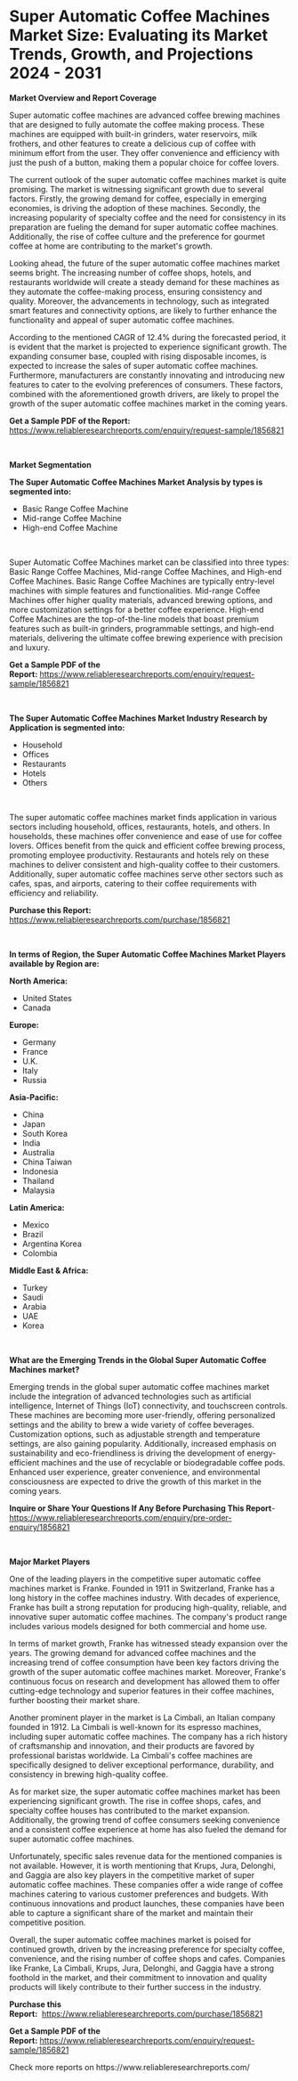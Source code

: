 <p><h1>Super Automatic Coffee Machines Market Size: Evaluating its Market Trends, Growth, and Projections 2024 - 2031</h1></p><p><strong>Market Overview and Report Coverage</strong></p>
<p><p>Super automatic coffee machines are advanced coffee brewing machines that are designed to fully automate the coffee making process. These machines are equipped with built-in grinders, water reservoirs, milk frothers, and other features to create a delicious cup of coffee with minimum effort from the user. They offer convenience and efficiency with just the push of a button, making them a popular choice for coffee lovers.</p><p>The current outlook of the super automatic coffee machines market is quite promising. The market is witnessing significant growth due to several factors. Firstly, the growing demand for coffee, especially in emerging economies, is driving the adoption of these machines. Secondly, the increasing popularity of specialty coffee and the need for consistency in its preparation are fueling the demand for super automatic coffee machines. Additionally, the rise of coffee culture and the preference for gourmet coffee at home are contributing to the market's growth.</p><p>Looking ahead, the future of the super automatic coffee machines market seems bright. The increasing number of coffee shops, hotels, and restaurants worldwide will create a steady demand for these machines as they automate the coffee-making process, ensuring consistency and quality. Moreover, the advancements in technology, such as integrated smart features and connectivity options, are likely to further enhance the functionality and appeal of super automatic coffee machines.</p><p>According to the mentioned CAGR of 12.4% during the forecasted period, it is evident that the market is projected to experience significant growth. The expanding consumer base, coupled with rising disposable incomes, is expected to increase the sales of super automatic coffee machines. Furthermore, manufacturers are constantly innovating and introducing new features to cater to the evolving preferences of consumers. These factors, combined with the aforementioned growth drivers, are likely to propel the growth of the super automatic coffee machines market in the coming years.</p></p>
<p><strong>Get a Sample PDF of the Report:</strong> <a href="https://www.reliableresearchreports.com/enquiry/request-sample/1856821">https://www.reliableresearchreports.com/enquiry/request-sample/1856821</a></p>
<p>&nbsp;</p>
<p><strong>Market Segmentation</strong></p>
<p><strong>The Super Automatic Coffee Machines Market Analysis by types is segmented into:</strong></p>
<p><ul><li>Basic Range Coffee Machine</li><li>Mid-range Coffee Machine</li><li>High-end Coffee Machine</li></ul></p>
<p>&nbsp;</p>
<p><p>Super Automatic Coffee Machines market can be classified into three types: Basic Range Coffee Machines, Mid-range Coffee Machines, and High-end Coffee Machines. Basic Range Coffee Machines are typically entry-level machines with simple features and functionalities. Mid-range Coffee Machines offer higher quality materials, advanced brewing options, and more customization settings for a better coffee experience. High-end Coffee Machines are the top-of-the-line models that boast premium features such as built-in grinders, programmable settings, and high-end materials, delivering the ultimate coffee brewing experience with precision and luxury.</p></p>
<p><strong>Get a Sample PDF of the Report:</strong>&nbsp;<a href="https://www.reliableresearchreports.com/enquiry/request-sample/1856821">https://www.reliableresearchreports.com/enquiry/request-sample/1856821</a></p>
<p>&nbsp;</p>
<p><strong>The Super Automatic Coffee Machines Market Industry Research by Application is segmented into:</strong></p>
<p><ul><li>Household</li><li>Offices</li><li>Restaurants</li><li>Hotels</li><li>Others</li></ul></p>
<p>&nbsp;</p>
<p><p>The super automatic coffee machines market finds application in various sectors including household, offices, restaurants, hotels, and others. In households, these machines offer convenience and ease of use for coffee lovers. Offices benefit from the quick and efficient coffee brewing process, promoting employee productivity. Restaurants and hotels rely on these machines to deliver consistent and high-quality coffee to their customers. Additionally, super automatic coffee machines serve other sectors such as cafes, spas, and airports, catering to their coffee requirements with efficiency and reliability.</p></p>
<p><strong>Purchase this Report:</strong>&nbsp; <a href="https://www.reliableresearchreports.com/purchase/1856821">https://www.reliableresearchreports.com/purchase/1856821</a></p>
<p>&nbsp;</p>
<p><strong>In terms of Region, the Super Automatic Coffee Machines Market Players available by Region are:</strong></p>
<p>
    <p> <strong> North America: </strong>
        <ul>
            <li>United States</li>
            <li>Canada</li>
        </ul>
        </p> 
    <p> <strong> Europe: </strong>
        <ul>
            <li>Germany</li>
            <li>France</li>
            <li>U.K.</li>
            <li>Italy</li>
            <li>Russia</li>
        </ul>
        </p> 
    <p> <strong> Asia-Pacific: </strong>
        <ul>
            <li>China</li>
            <li>Japan</li>
            <li>South Korea</li>
            <li>India</li>
            <li>Australia</li>
            <li>China Taiwan</li>
            <li>Indonesia</li>
            <li>Thailand</li>
            <li>Malaysia</li>
        </ul>
        </p> 
    <p> <strong> Latin America: </strong>
        <ul>
            <li>Mexico</li>
            <li>Brazil</li>
            <li>Argentina Korea</li>
            <li>Colombia</li>
        </ul>
        </p> 
    <p> <strong> Middle East & Africa: </strong>
        <ul>
            <li>Turkey</li>
            <li>Saudi</li>
            <li>Arabia</li>
            <li>UAE</li>
            <li>Korea</li>
        </ul>
    </p>
    </p>
<p>&nbsp;</p>
<p><strong>What are the Emerging Trends in the Global Super Automatic Coffee Machines market?</strong></p>
<p><p>Emerging trends in the global super automatic coffee machines market include the integration of advanced technologies such as artificial intelligence, Internet of Things (IoT) connectivity, and touchscreen controls. These machines are becoming more user-friendly, offering personalized settings and the ability to brew a wide variety of coffee beverages. Customization options, such as adjustable strength and temperature settings, are also gaining popularity. Additionally, increased emphasis on sustainability and eco-friendliness is driving the development of energy-efficient machines and the use of recyclable or biodegradable coffee pods. Enhanced user experience, greater convenience, and environmental consciousness are expected to drive the growth of this market in the coming years.</p></p>
<p><strong>Inquire or Share Your Questions If Any Before Purchasing This Report</strong>- <a href="https://www.reliableresearchreports.com/enquiry/pre-order-enquiry/1856821">https://www.reliableresearchreports.com/enquiry/pre-order-enquiry/1856821</a></p>
<p>&nbsp;</p>
<p><strong>Major Market Players</strong></p>
<p><p>One of the leading players in the competitive super automatic coffee machines market is Franke. Founded in 1911 in Switzerland, Franke has a long history in the coffee machines industry. With decades of experience, Franke has built a strong reputation for producing high-quality, reliable, and innovative super automatic coffee machines. The company's product range includes various models designed for both commercial and home use.</p><p>In terms of market growth, Franke has witnessed steady expansion over the years. The growing demand for advanced coffee machines and the increasing trend of coffee consumption have been key factors driving the growth of the super automatic coffee machines market. Moreover, Franke's continuous focus on research and development has allowed them to offer cutting-edge technology and superior features in their coffee machines, further boosting their market share. </p><p>Another prominent player in the market is La Cimbali, an Italian company founded in 1912. La Cimbali is well-known for its espresso machines, including super automatic coffee machines. The company has a rich history of craftsmanship and innovation, and their products are favored by professional baristas worldwide. La Cimbali's coffee machines are specifically designed to deliver exceptional performance, durability, and consistency in brewing high-quality coffee.</p><p>As for market size, the super automatic coffee machines market has been experiencing significant growth. The rise in coffee shops, cafes, and specialty coffee houses has contributed to the market expansion. Additionally, the growing trend of coffee consumers seeking convenience and a consistent coffee experience at home has also fueled the demand for super automatic coffee machines.</p><p>Unfortunately, specific sales revenue data for the mentioned companies is not available. However, it is worth mentioning that Krups, Jura, Delonghi, and Gaggia are also key players in the competitive market of super automatic coffee machines. These companies offer a wide range of coffee machines catering to various customer preferences and budgets. With continuous innovations and product launches, these companies have been able to capture a significant share of the market and maintain their competitive position.</p><p>Overall, the super automatic coffee machines market is poised for continued growth, driven by the increasing preference for specialty coffee, convenience, and the rising number of coffee shops and cafes. Companies like Franke, La Cimbali, Krups, Jura, Delonghi, and Gaggia have a strong foothold in the market, and their commitment to innovation and quality products will likely contribute to their further success in the industry.</p></p>
<p><strong>Purchase this Report:</strong>&nbsp;&nbsp;<a href="https://www.reliableresearchreports.com/purchase/1856821">https://www.reliableresearchreports.com/purchase/1856821</a></p>
<p></p>
<p><strong>Get a Sample PDF of the Report:</strong>&nbsp;<a href="https://www.reliableresearchreports.com/enquiry/request-sample/1856821">https://www.reliableresearchreports.com/enquiry/request-sample/1856821</a></p>
<p>Check more reports on https://www.reliableresearchreports.com/</p>